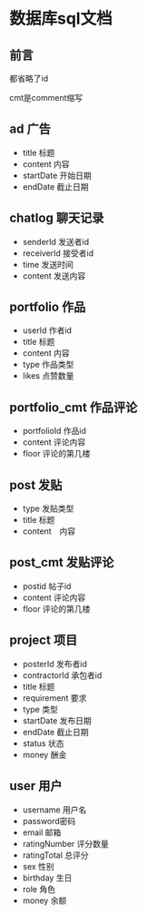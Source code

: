 # 数据库sql文档
## 前言
都省略了id  

cmt是comment缩写

## ad 广告 
* title 标题
* content 内容
* startDate 开始日期
* endDate 截止日期
## chatlog 聊天记录
* senderId 发送者id
* receiverId 接受者id
* time 发送时间
* content 发送内容
## portfolio 作品 
* userId 作者id
* title 标题
* content 内容
* type 作品类型
* likes 点赞数量
## portfolio_cmt 作品评论
* portfolioId 作品id
* content 评论内容
* floor 评论的第几楼
## post 发贴
* type 发贴类型
* title 标题
* content　内容
## post_cmt 发贴评论
* postid 帖子id
* content 评论内容
* floor 评论的第几楼
## project 项目
* posterId 发布者id
* contractorId 承包者id
* title 标题
* requirement 要求
* type 类型
* startDate 发布日期
* endDate 截止日期
* status 状态
* money 酬金
## user 用户 
* username 用户名
* password密码
* email 邮箱
* ratingNumber 评分数量
* ratingTotal 总评分
* sex 性别
* birthday 生日
* role 角色
* money 余额
